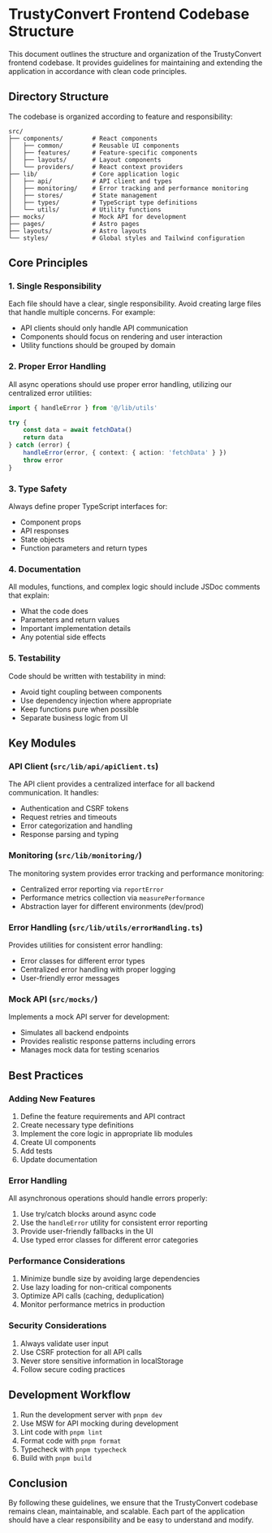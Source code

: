 # TrustyConvert Frontend Codebase Structure

This document outlines the structure and organization of the TrustyConvert frontend codebase. It provides guidelines for maintaining and extending the application in accordance with clean code principles.

## Directory Structure

The codebase is organized according to feature and responsibility:

```
src/
├── components/        # React components
│   ├── common/        # Reusable UI components
│   ├── features/      # Feature-specific components
│   ├── layouts/       # Layout components
│   └── providers/     # React context providers
├── lib/               # Core application logic
│   ├── api/           # API client and types
│   ├── monitoring/    # Error tracking and performance monitoring
│   ├── stores/        # State management
│   ├── types/         # TypeScript type definitions
│   └── utils/         # Utility functions
├── mocks/             # Mock API for development
├── pages/             # Astro pages
├── layouts/           # Astro layouts
└── styles/            # Global styles and Tailwind configuration
```

## Core Principles

### 1. Single Responsibility

Each file should have a clear, single responsibility. Avoid creating large files that handle multiple concerns. For example:

- API clients should only handle API communication
- Components should focus on rendering and user interaction
- Utility functions should be grouped by domain

### 2. Proper Error Handling

All async operations should use proper error handling, utilizing our centralized error utilities:

```typescript
import { handleError } from '@/lib/utils'

try {
	const data = await fetchData()
	return data
} catch (error) {
	handleError(error, { context: { action: 'fetchData' } })
	throw error
}
```

### 3. Type Safety

Always define proper TypeScript interfaces for:

- Component props
- API responses
- State objects
- Function parameters and return types

### 4. Documentation

All modules, functions, and complex logic should include JSDoc comments that explain:

- What the code does
- Parameters and return values
- Important implementation details
- Any potential side effects

### 5. Testability

Code should be written with testability in mind:

- Avoid tight coupling between components
- Use dependency injection where appropriate
- Keep functions pure when possible
- Separate business logic from UI

## Key Modules

### API Client (`src/lib/api/apiClient.ts`)

The API client provides a centralized interface for all backend communication. It handles:

- Authentication and CSRF tokens
- Request retries and timeouts
- Error categorization and handling
- Response parsing and typing

### Monitoring (`src/lib/monitoring/`)

The monitoring system provides error tracking and performance monitoring:

- Centralized error reporting via `reportError`
- Performance metrics collection via `measurePerformance`
- Abstraction layer for different environments (dev/prod)

### Error Handling (`src/lib/utils/errorHandling.ts`)

Provides utilities for consistent error handling:

- Error classes for different error types
- Centralized error handling with proper logging
- User-friendly error messages

### Mock API (`src/mocks/`)

Implements a mock API server for development:

- Simulates all backend endpoints
- Provides realistic response patterns including errors
- Manages mock data for testing scenarios

## Best Practices

### Adding New Features

1. Define the feature requirements and API contract
2. Create necessary type definitions
3. Implement the core logic in appropriate lib modules
4. Create UI components
5. Add tests
6. Update documentation

### Error Handling

All asynchronous operations should handle errors properly:

1. Use try/catch blocks around async code
2. Use the `handleError` utility for consistent error reporting
3. Provide user-friendly fallbacks in the UI
4. Use typed error classes for different error categories

### Performance Considerations

1. Minimize bundle size by avoiding large dependencies
2. Use lazy loading for non-critical components
3. Optimize API calls (caching, deduplication)
4. Monitor performance metrics in production

### Security Considerations

1. Always validate user input
2. Use CSRF protection for all API calls
3. Never store sensitive information in localStorage
4. Follow secure coding practices

## Development Workflow

1. Run the development server with `pnpm dev`
2. Use MSW for API mocking during development
3. Lint code with `pnpm lint`
4. Format code with `pnpm format`
5. Typecheck with `pnpm typecheck`
6. Build with `pnpm build`

## Conclusion

By following these guidelines, we ensure that the TrustyConvert codebase remains clean, maintainable, and scalable. Each part of the application should have a clear responsibility and be easy to understand and modify.
